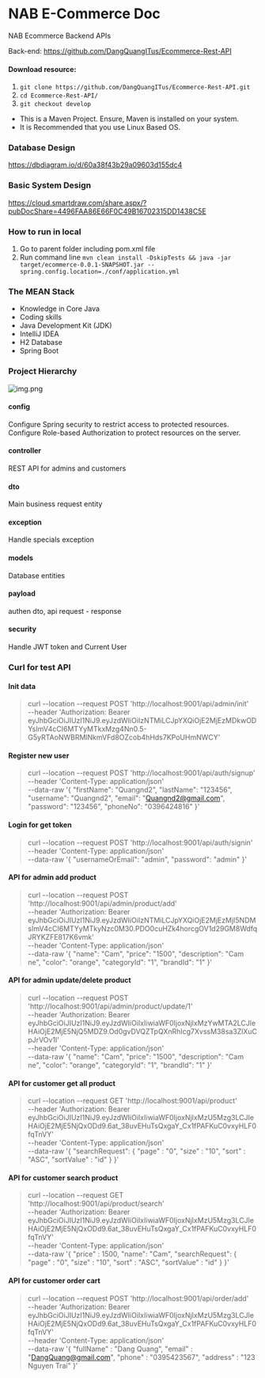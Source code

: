 # NAB E-Commerce Doc
NAB Ecommerce Backend APIs

Back-end: https://github.com/DangQuangITus/Ecommerce-Rest-API

#### Download resource:
1. ```git clone https://github.com/DangQuangITus/Ecommerce-Rest-API.git```
2. ```cd Ecommerce-Rest-API/```
3. ```git checkout develop```

- This is a Maven Project. Ensure, Maven is installed on your system.
- It is Recommended that you use Linux Based OS.

### Database Design
https://dbdiagram.io/d/60a38f43b29a09603d155dc4

### Basic System Design
https://cloud.smartdraw.com/share.aspx/?pubDocShare=4496FAA86E66F0C49B16702315DD1438C5E

### How to run in local
1. Go to parent folder including pom.xml file
2. Run command line 
   ```mvn clean install -DskipTests && java -jar target/ecommerce-0.0.1-SNAPSHOT.jar --spring.config.location=./conf/application.yml```

### The MEAN Stack
- Knowledge in Core Java 
- Coding skills
- Java Development Kit (JDK)
- IntelliJ IDEA 
- H2 Database
- Spring Boot

### Project Hierarchy
![img.png](img.png)

#### config 
Configure Spring security to restrict access to protected resources.
Configure Role-based Authorization to protect resources on the server.

#### controller
REST API for admins and customers

#### dto 
Main business request entity

#### exception
Handle specials exception

#### models
Database entities

#### payload
authen dto, api request - response

#### security
Handle JWT token and Current User

### Curl for test API
#### Init data
> curl --location --request POST 'http://localhost:9001/api/admin/init' \
   --header 'Authorization: Bearer eyJhbGciOiJIUzI1NiJ9.eyJzdWIiOiIzNTMiLCJpYXQiOjE2MjEzMDkwODYsImV4cCI6MTYyMTkxMzg4Nn0.5-G5yRTAoNWBRMlNkmVFd8OZcob4hHds7KPoUHmNWCY'

#### Register new user
> curl --location --request POST 'http://localhost:9001/api/auth/signup' \
--header 'Content-Type: application/json' \
--data-raw '{
"firstName": "Quangnd2",
"lastName": "123456",
"username": "Quangnd2",
"email": "Quangnd2@gmail.com",
"password": "123456",
"phoneNo": "0396424816" }'

#### Login for get token
> curl --location --request POST 'http://localhost:9001/api/auth/signin' \
--header 'Content-Type: application/json' \
--data-raw '{
"usernameOrEmail": "admin",
"password": "admin"
}'

#### API for admin add product
> curl --location --request POST 'http://localhost:9001/api/admin/product/add' \
--header 'Authorization: Bearer eyJhbGciOiJIUzI1NiJ9.eyJzdWIiOiIzNTMiLCJpYXQiOjE2MjEzMjI5NDMsImV4cCI6MTYyMTkyNzc0M30.PDO0cuHZk4horcgOV1d29GM8WdfqJRYKZFE817K6vmk' \
--header 'Content-Type: application/json' \
--data-raw '{
"name": "Cam",
"price": "1500",
"description": "Cam ne",
"color": "orange",
"categoryId": "1",
"brandId": "1"
}'


#### API for admin update/delete product
> curl --location --request POST 'http://localhost:9001/api/admin/product/update/1' \
--header 'Authorization: Bearer eyJhbGciOiJIUzI1NiJ9.eyJzdWIiOiIxIiwiaWF0IjoxNjIxMzYwMTA2LCJleHAiOjE2MjE5NjQ5MDZ9.Od0gvDVQZTpQXnRhIcg7XvssM38sa3ZlXuCpJrVOv1I' \
--header 'Content-Type: application/json' \
--data-raw '{
"name": "Cam",
"price": "1500",
"description": "Cam ne",
"color": "orange",
"categoryId": "1",
"brandId": "1"
}'

#### API for customer get all product
> curl --location --request GET 'http://localhost:9001/api/product' \
--header 'Authorization: Bearer eyJhbGciOiJIUzI1NiJ9.eyJzdWIiOiIxIiwiaWF0IjoxNjIxMzU5Mzg3LCJleHAiOjE2MjE5NjQxODd9.6at_38uvEHuTsQxgaY_Cx1fPAFKuC0vxyHLF0fqTnVY' \
--header 'Content-Type: application/json' \
--data-raw '{
"searchRequest": {
"page" : "0",
"size" : "10",
"sort" : "ASC",
"sortValue" : "id"
}
}'

#### API for customer search product
>curl --location --request GET 'http://localhost:9001/api/product/search' \
--header 'Authorization: Bearer eyJhbGciOiJIUzI1NiJ9.eyJzdWIiOiIxIiwiaWF0IjoxNjIxMzU5Mzg3LCJleHAiOjE2MjE5NjQxODd9.6at_38uvEHuTsQxgaY_Cx1fPAFKuC0vxyHLF0fqTnVY' \
--header 'Content-Type: application/json' \
--data-raw '{
"price" : 1500,
"name": "Cam",
"searchRequest": {
"page" : "0",
"size" : "10",
"sort" : "ASC",
"sortValue" : "id"
}
}'
#### API for customer order cart

>curl --location --request POST 'http://localhost:9001/api/order/add' \
--header 'Authorization: Bearer eyJhbGciOiJIUzI1NiJ9.eyJzdWIiOiIxIiwiaWF0IjoxNjIxMzU5Mzg3LCJleHAiOjE2MjE5NjQxODd9.6at_38uvEHuTsQxgaY_Cx1fPAFKuC0vxyHLF0fqTnVY' \
--header 'Content-Type: application/json' \
--data-raw '{
    "fullName" : "Dang Quang",
    "email" : "DangQuang@gmail.com",
    "phone" : "0395423567",
    "address" : "123 Nguyen Trai"
}'


